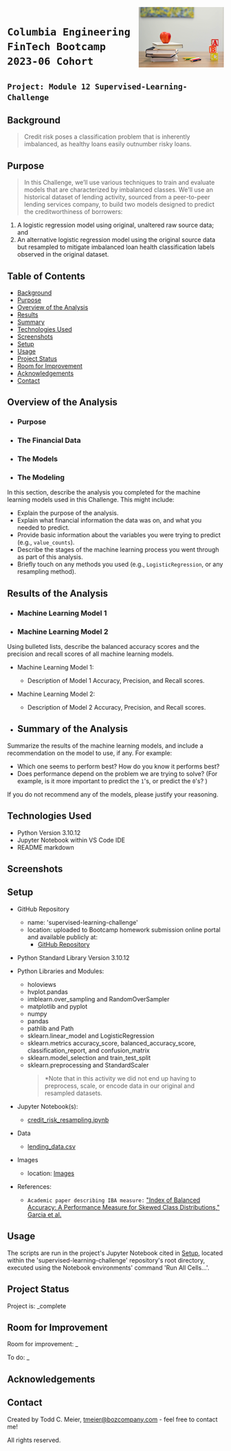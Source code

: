 <img src="Resources/Images/element5-digital-OyCl7Y4y0Bk-unsplash.png" align="right"/>

# `Columbia Engineering FinTech Bootcamp 2023-06 Cohort`

## `Project: Module 12 Supervised-Learning-Challenge`

## Background
> Credit risk poses a classification problem that is inherently imbalanced, as healthy loans easily outnumber risky loans.

## Purpose
> In this Challenge, we’ll use various techniques to train and evaluate models that are characterized by imbalanced classes. We'll use an historical dataset of lending activity, sourced from a peer-to-peer lending services company, to build two models designed to predict the creditworthiness of borrowers:
1. A logistic regression model using original, unaltered raw source data; and
2. An alternative logistic regression model using the original source data but resampled to mitigate imbalanced loan health classification labels observed in the original dataset.

## Table of Contents
* [Background](#background)
* [Purpose](#purpose)
* [Overview of the Analysis](#overview-of-the-analysis)
* [Results](#results)
* [Summary](#summary)
* [Technologies Used](#technologies-used)
* [Screenshots](#screenshots)
* [Setup](#setup)
* [Usage](#usage)
* [Project Status](#project-status)
* [Room for Improvement](#room-for-improvement)
* [Acknowledgements](#acknowledgements)
* [Contact](#contact)
<!-- * [License](#license) -->

## Overview of the Analysis

- ### Purpose

- ### The Financial Data

- ### The Models

- ### The Modeling

In this section, describe the analysis you completed for the machine learning models used in this Challenge. This might include:

* Explain the purpose of the analysis.
* Explain what financial information the data was on, and what you needed to predict.
* Provide basic information about the variables you were trying to predict (e.g., `value_counts`).
* Describe the stages of the machine learning process you went through as part of this analysis.
* Briefly touch on any methods you used (e.g., `LogisticRegression`, or any resampling method).

## Results of the Analysis

- ### Machine Learning Model 1

- ### Machine Learning Model 2

Using bulleted lists, describe the balanced accuracy scores and the precision and recall scores of all machine learning models.

* Machine Learning Model 1:
  * Description of Model 1 Accuracy, Precision, and Recall scores.



* Machine Learning Model 2:
  * Description of Model 2 Accuracy, Precision, and Recall scores.

- ## Summary of the Analysis

Summarize the results of the machine learning models, and include a recommendation on the model to use, if any. For example:
* Which one seems to perform best? How do you know it performs best?
* Does performance depend on the problem we are trying to solve? (For example, is it more important to predict the `1`'s, or predict the `0`'s? )

If you do not recommend any of the models, please justify your reasoning.

## Technologies Used
- Python Version 3.10.12
- Jupyter Notebook within VS Code IDE
- README markdown

## Screenshots

## Setup
- GitHub Repository
    - name: 'supervised-learning-challenge'
    - location: uploaded to Bootcamp homework submission online portal and available publicly at:
        - [GitHub Repository](git@github.com:boz-tcm/supervised-learning-challenge.git)
- Python Standard Library Version 3.10.12
- Python Libraries and Modules:
    - holoviews
    - hvplot.pandas
    - imblearn.over_sampling and RandomOverSampler
    - matplotlib and pyplot
    - numpy
    - pandas
    - pathlib and Path
    - sklearn.linear_model and LogisticRegression
    - sklearn.metrics accuracy_score, balanced_accuracy_score, classification_report, and confusion_matrix
    - sklearn.model_selection and train_test_split
    - sklearn.preprocessing and StandardScaler
        > *Note that in this activity we did not end up having to preprocess, scale, or encode data in our original and resampled datasets.
 
    
- Jupyter Notebook(s):
    - [credit_risk_resampling.ipynb](credit_risk_resampling.ipynb)
- Data
    - [lending_data.csv](Resources/Data/lending_data.csv)
- Images
    - location: [Images](Images)
- References:
    - `Academic paper describing IBA measure:` ["Index of Balanced Accuracy: A Performance Measure for Skewed Class Distributions," Garcia et al. ](Resources/References/61392839.pdf)

## Usage
The scripts are run in the project's Jupyter Notebook cited in [Setup](#setup), located within the 'supervised-learning-challenge' repository's root directory, executed using the Notebook environments' command 'Run All Cells...'.

## Project Status
Project is: _complete

## Room for Improvement
Room for improvement: _

To do: _

## Acknowledgements

## Contact
Created by Todd C. Meier, tmeier@bozcompany.com - feel free to contact me!

<!-- ## License --> All rights reserved.